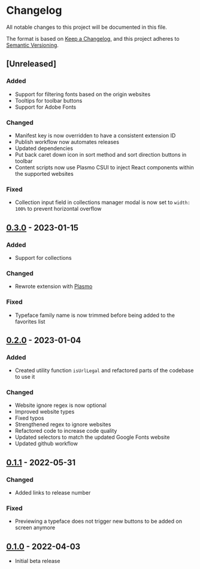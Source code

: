 # Changelog

All notable changes to this project will be documented in this file.

The format is based on [Keep a Changelog](https://keepachangelog.com/en/1.0.0/),
and this project adheres to [Semantic Versioning](https://semver.org/spec/v2.0.0.html).

## [Unreleased]
### Added
- Support for filtering fonts based on the origin websites
- Tooltips for toolbar buttons
- Support for Adobe Fonts
### Changed
- Manifest key is now overridden to have a consistent extension ID
- Publish workflow now automates releases
- Updated dependencies
- Put back caret down icon in sort method and sort direction buttons in toolbar
- Content scripts now use Plasmo CSUI to inject React components within the supported websites
### Fixed
- Collection input field in collections manager modal is now set to `width: 100%` to prevent horizontal overflow

## [0.3.0] - 2023-01-15
### Added
- Support for collections
### Changed
- Rewrote extension with [Plasmo](https://github.com/PlasmoHQ/plasmo)
### Fixed
- Typeface family name is now trimmed before being added to the favorites list

## [0.2.0] - 2023-01-04
### Added
- Created utility function `isUrlLegal` and refactored parts of the codebase to use it
### Changed
- Website ignore regex is now optional
- Improved website types
- Fixed typos
- Strengthened regex to ignore websites
- Refactored code to increase code quality
- Updated selectors to match the updated Google Fonts website
- Updated github workflow

## [0.1.1] - 2022-05-31
### Changed
- Added links to release number
### Fixed
- Previewing a typeface does not trigger new buttons to be added on screen anymore

## [0.1.0] - 2022-04-03
- Initial beta release

[0.1.0]: https://github.com/DaveKeehl/fonts-jar/releases/tag/0.1.0
[0.1.1]: https://github.com/DaveKeehl/fonts-jar/compare/0.1.0...0.1.1
[0.2.0]: https://github.com/DaveKeehl/fonts-jar/compare/0.1.1...0.2.0
[0.3.0]: https://github.com/DaveKeehl/fonts-jar/compare/0.2.0...0.3.0